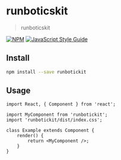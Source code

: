 # runboticskit

> runboticskit

[![NPM](https://img.shields.io/npm/v/runboticskit.svg)](https://www.npmjs.com/package/runbotickit) [![JavaScript Style Guide](https://img.shields.io/badge/code_style-standard-brightgreen.svg)](https://standardjs.com)

## Install

```bash
npm install --save runbotickit
```

## Usage

```tsx
import React, { Component } from 'react';

import MyComponent from 'runbotickit';
import 'runbotickit/dist/index.css';

class Example extends Component {
    render() {
        return <MyComponent />;
    }
}
```

